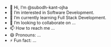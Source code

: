 - 👋 Hi, I’m @subodh-kant-ojha
- 👀 I’m interested in Software Development.
- 🌱 I’m currently learning Full Stack Development.
- 💞️ I’m looking to collaborate on ...
- 📫 How to reach me ...
- 😄 Pronouns: ...
- ⚡ Fun fact: ...

<!---
subodh-kant-ojha/subodh-kant-ojha is a ✨ special ✨ repository because its `README.md` (this file) appears on your GitHub profile.
You can click the Preview link to take a look at your changes.
--->
